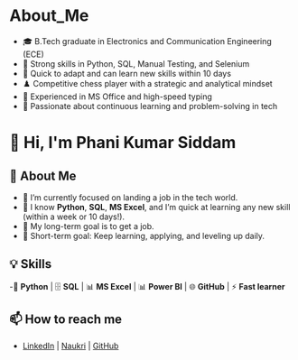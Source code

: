 # About_Me
- 🎓 B.Tech graduate in Electronics and Communication Engineering (ECE)
- 🧠 Strong skills in Python, SQL, Manual Testing, and Selenium
- 🔁 Quick to adapt and  can learn new skills within 10 days
- ♟️ Competitive chess player with a strategic and analytical mindset
- 🧰 Experienced in MS Office and high-speed typing
- 🚀 Passionate about continuous learning and problem-solving in tech



# 👋 Hi, I'm Phani Kumar Siddam

## 🚀 About Me
- 🔭 I’m currently focused on landing a job in the tech world.
- 🧠 I know **Python**, **SQL**, **MS Excel**, and I’m quick at learning any new skill (within a week or 10 days!).
- 🎯 My long-term goal is to get a job.
- 🎯 Short-term goal: Keep learning, applying, and leveling up daily.

## 💡 Skills
-🐍 **Python** | 🗄️ **SQL** | 📊 **MS Excel** | 📊 **Power BI** | 🌐 **GitHub** | ⚡ **Fast learner**


## 📫 How to reach me
- [LinkedIn](https://www.linkedin.com/in/phani1729/) | [Naukri](https://www.naukri.com/mnjuser/profile) | [GitHub](https://github.com/SPK1729)


